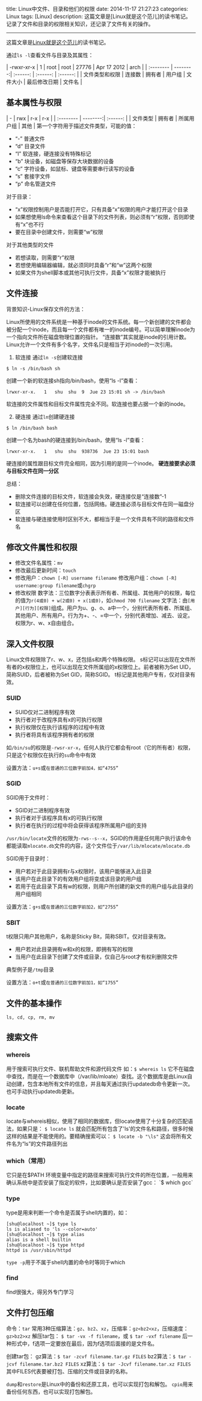 title: Linux中文件、目录和他们的权限
date: 2014-11-17 21:27:23
categories: Linux
tags: [Linux]
description: 这篇文章是[Linux就是这个范儿]的读书笔记。记录了文件和目录的权限相关知识，还记录了文件有关的操作。

---

这篇文章是[Linux就是这个范儿](http://book.douban.com/subject/25918029/)的读书笔记。

通过`ls -l`查看文件与目录及其属性：

| -rwxr-xr-x | 1 | root | root | 27776 | Apr 17 2012 | arch |
| :-------- | --------:| :------: | :------: | :------: |
| 文件类型和权限    |   连接数 |  拥有者  | 用户组 | 文件大小 | 最后修改日期 | 文件名 |


## 基本属性与权限


|    -    |   rwx  |   r-x   |   r-x   |
| :-------- | --------:| :------: |
| 文件类型    |   拥有者 |  所属用户组  | 其他 |
第一个字符用于描述文件类型，可能的值：
- “-” 普通文件
- “d“ 目录文件
- “l” 软连接，硬连接没有特殊标记
- “b” 块设备，如磁盘等保存大块数据的设备
- “c” 字符设备，如鼠标、键盘等需要串行读写的设备
- “s” 套接字文件
- “p” 命名管道文件


对于目录：
- “x”权限控制用户是否能打开它，只有具备“x”权限的用户才能打开这个目录
- 如果想使用ls命令来查看这个目录下的文件列表，则必须有“r”权限，否则即使有“x”也不行
- 要在目录中创建文件，则需要“w”权限


对于其他类型的文件
- 若想读取，则需要“r”权限
- 若想使用编辑器编辑，就必须同时具备“r”和“w”这两个权限
- 如果文件为shell脚本或其他可执行文件，具备“x”权限才能被执行


## 文件连接
背景知识-Linux保存文件的方法：
> 
Linux所使用的文件系统是一种基于inode的文件系统。每一个新创建的文件都会被分配一个inode，而且每一个文件都有唯一的inode编号。可以简单理解inode为一个指向文件所在磁盘物理位置的指针。
“连接数”其实就是inode的引用计数。Linux允许一个文件有多个名字，文件名只是相当于对inode的一次引用。

1. 软连接
通过`ln -s`创建软连接
```
$ ln -s /bin/bash sh
```
创建一个新的软连接sh指向/bin/bash，使用“ls -l”查看：
```
lrwxr-xr-x.   1   shu  shu  9  Jue 23 15:01 sh -> /bin/bash
```
软连接的文件属性和目标文件属性完全不同。软连接也要占据一个新的inode。

2. 硬连接
通过`ln`创建硬连接
```
$ ln /bin/bash bash
```
创建一个名为bash的硬连接到/bin/bash，使用“ls -l”查看：
```
lrwxr-xr-x.   1   shu  shu  938736  Jue 23 15:01 bash
```
硬连接的属性跟目标文件完全相同，因为引用的是同一个inode。
**硬连接要求必须与目标文件在同一分区**

总结：
- 删除文件连接的目标文件，软连接会失效，硬连接仅是“连接数”-1
- 软连接可以创建在任何位置，包括网络。硬连接必须与目标文件在同一磁盘分区
- 软连接与硬连接使用时区别不大，都相当于是一个文件具有不同的路径和文件名


## 修改文件属性和权限
- 修改文件名属性：`mv`
- 修改最后更新时间：`touch`
- 修改用户：`chown [-R] username filename`
修改用户组：`chown [-R] username:group filename`或`chgrp`
- 修改权限
数字法：三位数字分表表示所有者、所属组、其他用户的权限，每位的值为`r(4或0) + w(2或0) + x(1或0)`，如`chmod 700 filename`
文字法：由`[用户][行为][权限]`组成。用户为u、g、o、a中一个，分别代表所有者、所属组、其他用户、所有用户。行为为+、-、=中一个，分别代表增加、减去、设定。权限为r、w、x自由组合。


## 深入文件权限
Linux文件权限除了r、w、x，还包括s和t两个特殊权限。
s标记可以出现在文件所有者的x权限位上，也可以出现在文件所属组的x权限位上。前者被称为Set UID，简称SUID，后者被称为Set GID，简称SGID。
t标记是其他用户专有，仅对目录有效。

### SUID
- SUID仅对二进制程序有效
- 执行者对于改程序具有x的可执行权限
- 执行权限仅在执行该程序的过程中有效
- 执行者将具有该程序拥有者的权限
 
如`/bin/su`的权限是`-rwsr-xr-x`，任何人执行它都会有root（它的所有者）权限，只是这个权限仅在执行的`su`命令中有效

设置方法：`u+s`或`在普通的三位数字前加4，如“4755”`

### SGID
SGID用于文件时：
- SGID对二进制程序有效
- 执行者对于该程序具有x的可执行权限
- 执行者在执行的过程中将会获得该程序所属用户组的支持

`/usr/bin/locate`文件的权限为`-rws--s--x`，SGID的作用是任何用户执行该命令都能读取`mlocate.db`文件的内容，这个文件位于`/var/lib/mlocate/mlocate.db`

SGID用于目录时：
- 用户若对于此目录拥有r与x权限时，该用户能够进入此目录
- 该用户在此目录下的有效用户组将变成该目录的用户组
- 若用于在此目录下具有w的权限，则用户所创建的新文件的用户组与此目录的用户组相同

设置方法：`g+s`或`在普通的三位数字前加2，如“2755”`

### SBIT
t权限只用户其他用户，名称是Sticky Bit，简称SBIT。仅对目录有效。
- 用户若对此目录拥有w和x的权限，即拥有写的权限
- 当用户在此目录下创建了文件或目录，仅自己与root才有权利删除文件

典型例子是`/tmp`目录

设置方法：`o+t`或`在普通的三位数字前加1，如“1755”`

## 文件的基本操作
`ls, cd, cp, rm, mv`

## 搜索文件
### whereis
用于搜索可执行文件、联机帮助文件和源代码文件
如：`$ whereis ls`
它不在磁盘中查找，而是在一个数据库中（/var/lib/mloate）查找。这个数据库是由Linux自动创建，包含本地所有文件的信息，并且每天通过执行updatedb命令更新一次。也可手动执行updatedb更新。

### locate
locate与whereis相似，使用了相同的数据库，但locate使用了十分复杂的匹配语法，如果只是：
`$ locate ls`
就会匹配所有包含了'ls'的文件名和路径，很多时候这样的结果是不能使用的。要精确搜索可以：
`$ locate -b "\ls"`
这会将所有文件名为“ls”的文件路径列出

### which（常用）
它只是在$PATH 环境变量中指定的路径来搜索可执行文件的所在位置，一般用来确认系统中是否安装了指定的软件，比如要确认是否安装了gcc：
`$ which gcc`

### type
type是用来判断一个命令是否属于shell内置的，如：
```
[shu@localhost ~]$ type ls
ls is aliased to 'ls --color=auto'
[shu@localhost ~]$ type alias
alias is a shell builtin
[shu@localhost ~]$ type httpd
httpd is /usr/sbin/httpd
```
`type -p`用于不属于shell内置的命令时等同于which

### find
find很强大，得另外专门学习


## 文件打包压缩
命令：`tar`
常用3种压缩算法：`gz`、`bz2`、`xz`，压缩率：`gz<bz2<xz`，压缩速度：`gz>bz2>xz`
解压tar包：
`$ tar -vx -f filename`，或
`$ tar -vxf filename`
后一种形式中，f选项一定要放在最后，因为f选项后面接的是文件名。

创建tar包：
gz算法：`$ tar -zcvf filename.tar.gz FILES`
bz2算法：`$ tar -jcvf filename.tar.bz2 FILES`
xz算法：`$ tar -Jcvf filename.tar.xz FILES`
其中FILES代表要被打包、压缩的文件或目录的名称。

`dump`和`restore`是Linux中的备份和还原工具，也可以实现打包和解包。
`cpio`用来备份任何东西，也可以实现打包解包。